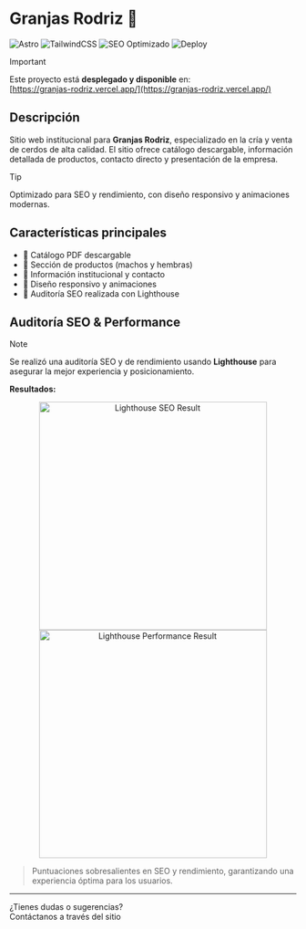 # Granjas Rodriz 🐷

![Astro](https://img.shields.io/badge/Astro-Framework-blueviolet?logo=astro)
![TailwindCSS](https://img.shields.io/badge/TailwindCSS-Utility-blue?logo=tailwindcss)
![SEO Optimizado](https://img.shields.io/badge/SEO-Optimizado-brightgreen)
![Deploy](https://img.shields.io/badge/Deploy-Vercel-black?logo=vercel)

> [!IMPORTANT]
> Este proyecto está **desplegado y disponible** en:  
> [https://granjas-rodriz.vercel.app/](https://granjas-rodriz.vercel.app/)

## Descripción

Sitio web institucional para **Granjas Rodriz**, especializado en la cría y venta de cerdos de alta calidad. El sitio ofrece catálogo descargable, información detallada de productos, contacto directo y presentación de la empresa.

> [!TIP]
> Optimizado para SEO y rendimiento, con diseño responsivo y animaciones modernas.

## Características principales

- 📄 Catálogo PDF descargable
- 🐖 Sección de productos (machos y hembras)
- 🏢 Información institucional y contacto
- 📱 Diseño responsivo y animaciones
- 🚀 Auditoría SEO realizada con Lighthouse

## Auditoría SEO & Performance

> [!NOTE]
> Se realizó una auditoría SEO y de rendimiento usando **Lighthouse** para asegurar la mejor experiencia y posicionamiento.

**Resultados:**

<p align="center">
  <picture>
    <source srcset="https://res.cloudinary.com/doiulaa3y/image/upload/v1753308982/Screenshot_2025-07-23_160154_xmixfa.png" type="image/png" />
    <img src="https://res.cloudinary.com/doiulaa3y/image/upload/v1753308982/Screenshot_2025-07-23_160154_xmixfa.png" alt="Lighthouse SEO Result" width="400" />
  </picture>
  <picture>
    <source srcset="https://res.cloudinary.com/doiulaa3y/image/upload/v1753308982/Screenshot_2025-07-23_160116_fdzuyn.png" type="image/png" />
    <img src="https://res.cloudinary.com/doiulaa3y/image/upload/v1753308982/Screenshot_2025-07-23_160116_fdzuyn.png" alt="Lighthouse Performance Result" width="400" />
  </picture>
</p>


> Puntuaciones sobresalientes en SEO y rendimiento, garantizando una experiencia óptima para los usuarios.

---

¿Tienes dudas o sugerencias?  
Contáctanos a través del sitio
